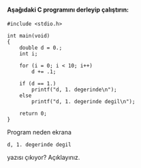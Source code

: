 #### Aşağıdaki C programını derleyip çalıştırın:

```
#include <stdio.h>

int main(void)
{
	double d = 0.;
	int i;

	for (i = 0; i < 10; i++)
		d += .1;

	if (d == 1.)
		printf("d, 1. degerinde\n");
	else
		printf("d, 1. degerinde degil\n");

	return 0;
}
```

Program neden ekrana

```
d, 1. degerinde degil
```
yazısı çıkıyor? Açıklayınız.
